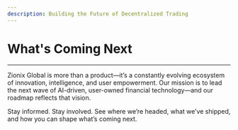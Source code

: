 ```yaml
---
description: Building the Future of Decentralized Trading
---
```


# What's Coming Next

***

Zionix Global is more than a product—it’s a constantly evolving ecosystem of innovation, intelligence, and user empowerment. Our mission is to lead the next wave of AI-driven, user-owned financial technology—and our roadmap reflects that vision.

Stay informed. Stay involved. See where we’re headed, what we’ve shipped, and how you can shape what’s coming next.

